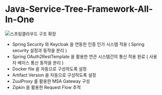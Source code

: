 # Java-Service-Tree-Framework-All-In-One

![스프링클라우드 구조 확장](https://user-images.githubusercontent.com/17264665/137580215-bcd404a2-90c7-40dd-91d9-48a58ffffccf.png)

* Spring Security 와 Keycloak 을 연동한 인증 인가 시스템 적용 ( Spring security 설정과 동작을 분리 )
* Spring OAuth2RestTemplate 을 활용한 연관 시스템간의 통신 적용 완료 ( 사용자 베이스 통신 동작을 분리 )
* Docker file 을 자동으로 구성하도록 설정
* Artifact Version 을 자동으로 구성하도록 설정
* ZuulProxy 를 활용한 MSA Gateway 구성
* Zipkin 을 활용한 Request Flow 추적